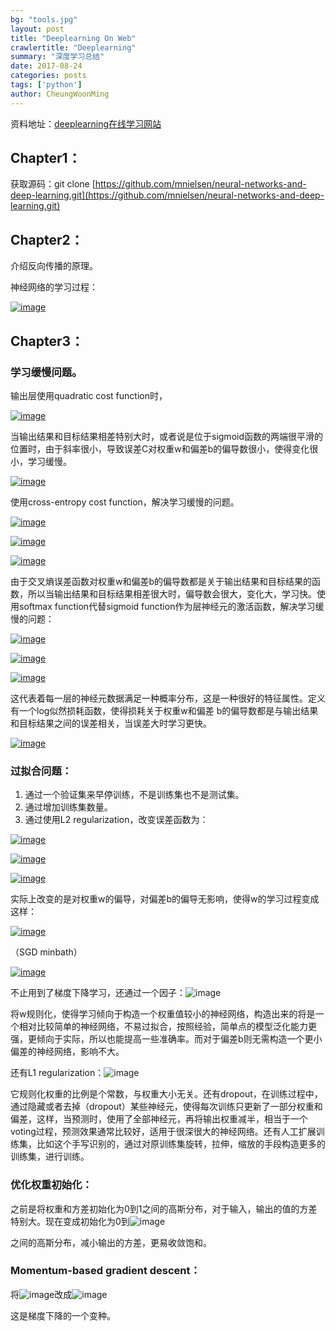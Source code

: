 ```yaml
---
bg: "tools.jpg"
layout: post
title: "Deeplearning On Web"
crawlertitle: "Deeplearning"
summary: "深度学习总结"
date: 2017-08-24
categories: posts
tags: ['python']
author: CheungWoonMing
---
```




资料地址：[deeplearning在线学习网站](http://neuralnetworksanddeeplearning.com)

## Chapter1：

获取源码：git clone [https://github.com/mnielsen/neural-networks-and-deep-learning.git](https://github.com/mnielsen/neural-networks-and-deep-learning.git)



## Chapter2：

介绍反向传播的原理。

神经网络的学习过程：

[![image]({{site.images}}/2017-08-24/chapter2-1.png)]({{site.images}}/2017-08-24/chapter2-1.png)

## Chapter3：

### 学习缓慢问题。

输出层使用quadratic cost function时，

[![image]({{site.images}}/2017-08-24/chapter3-1.png)]({{site.images}}/2017-08-24/chapter3-1.png)

当输出结果和目标结果相差特别大时，或者说是位于sigmoid函数的两端很平滑的位置时，由于斜率很小，导致误差C对权重w和偏差b的偏导数很小，使得变化很小，学习缓慢。

[![image]({{site.images}}/2017-08-24/chapter3-2.png)]({{site.images}}/2017-08-24/chapter3-2.png)

使用cross-entropy cost function，解决学习缓慢的问题。

[![image]({{site.images}}/2017-08-24/chapter3-3.png)]({{site.images}}/2017-08-24/chapter3-3.png)

[![image]({{site.images}}/2017-08-24/chapter3-4.png)]({{site.images}}/2017-08-24/chapter3-4.png)

[![image]({{site.images}}/2017-08-24/chapter3-5.png)]({{site.images}}/2017-08-24/chapter3-5.png)

由于交叉熵误差函数对权重w和偏差b的偏导数都是关于输出结果和目标结果的函数，所以当输出结果和目标结果相差很大时，偏导数会很大，变化大，学习快。使用softmax function代替sigmoid function作为层神经元的激活函数，解决学习缓慢的问题：

[![image]({{site.images}}/2017-08-24/chapter3-6.png)]({{site.images}}/2017-08-24/chapter3-6.png)

[![image]({{site.images}}/2017-08-24/chapter3-7.png)]({{site.images}}/2017-08-24/chapter3-7.png)

[![image]({{site.images}}/2017-08-24/chapter3-8.png)]({{site.images}}/2017-08-24/chapter3-8.png)

这代表着每一层的神经元数据满足一种概率分布，这是一种很好的特征属性。定义有一个log似然损耗函数，使得损耗关于权重w和偏差 b的偏导数都是与输出结果和目标结果之间的误差相关，当误差大时学习更快。

[![image]({{site.images}}/2017-08-24/chapter3-9.png)]({{site.images}}/2017-08-24/chapter3-9.png)

### 过拟合问题：

1. 通过一个验证集来早停训练，不是训练集也不是测试集。
2. 通过增加训练集数量。
3. 通过使用L2 regularization，改变误差函数为：

[![image]({{site.images}}/2017-08-24/chapter3-10.png)]({{site.images}}/2017-08-24/chapter3-10.png)

[![image]({{site.images}}/2017-08-24/chapter3-11.png)]({{site.images}}/2017-08-24/chapter3-11.png)

[![image]({{site.images}}/2017-08-24/chapter3-12.png)]({{site.images}}/2017-08-24/chapter3-12.png)

实际上改变的是对权重w的偏导，对偏差b的偏导无影响，使得w的学习过程变成这样：

[![image]({{site.images}}/2017-08-24/chapter3-13.png)]({{site.images}}/2017-08-24/chapter3-13.png)

（SGD minbath）

[![image]({{site.images}}/2017-08-24/chapter3-14.png)]({{site.images}}/2017-08-24/chapter3-14.png)

不止用到了梯度下降学习，还通过一个因子：![image]({{site.images}}/2017-08-24/chapter3-15.png)

将w规则化，使得学习倾向于构造一个权重值较小的神经网络，构造出来的将是一个相对比较简单的神经网络，不易过拟合，按照经验，简单点的模型泛化能力更强，更倾向于实际，所以也能提高一些准确率。而对于偏差b则无需构造一个更小偏差的神经网络，影响不大。

还有L1 regularization：![image]({{site.images}}/2017-08-24/chaapter3-16.png)

它规则化权重的比例是个常数，与权重大小无关。还有dropout，在训练过程中，通过隐藏或者去掉（dropout）某些神经元，使得每次训练只更新了一部分权重和偏差，这样，当预测时，使用了全部神经元，再将输出权重减半，相当于一个voting过程，预测效果通常比较好，适用于很深很大的神经网络。还有人工扩展训练集，比如这个手写识别的，通过对原训练集旋转，拉伸，缩放的手段构造更多的训练集，进行训练。

### 优化权重初始化：

之前是将权重和方差初始化为0到1之间的高斯分布，对于输入，输出的值的方差特别大。现在变成初始化为0到![image]({{site.images}}/2017-08-24/chapter3-17.png)

之间的高斯分布，减小输出的方差，更易收敛饱和。

### Momentum-based gradient descent：

将![image]({{site.images}}/2017-08-24/chapter3-18.png)改成![image]({{site.images}}/2017-08-24/chapter3-19.png)

这是梯度下降的一个变种。